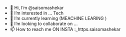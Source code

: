 - 👋 Hi, I’m @saisomashekar
- 👀 I’m interested in ... Tech
- 🌱 I’m currently learning (MEACHINE LEARING )
- 💞️ I’m looking to collaborate on ...
- 📫 How to reach me ON INSTA :_https.saisomashekar

<!---
saisomashekar/saisomashekar is a ✨ special ✨ repository because its `README.md` (this file) appears on your GitHub profile.
You can click the Preview link to take a look at your changes.
--->
